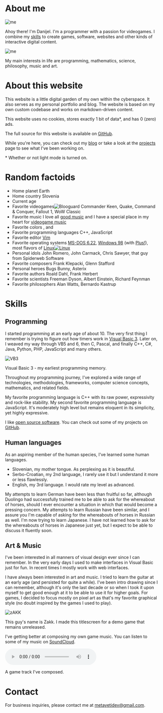 # About me

<img class="me desktop" src="/content/static/images/me.jpg" alt="me">

Ahoy there! I'm Danijel. I'm a programmer with a passion for videogames. I combine my [skills](#skills) to create games, software, websites and other kinds of interactive digital content.

<img class="me mobile" src="/content/static/images/me.jpg" alt="me">

My main interests in life are programming, mathematics, science, philosophy, music and art.

# About this website

This website is a little digital garden of my own within the cyberspace. It also serves as my personal portfolio and blog. The website is based on my own custom codebase and works on markdown-driven content.

This website uses no cookies, stores exactly 1 bit of data*, and has 0 (zero) ads.

The full source for this website is available on [GitHub](https://github.com/metayeti/metayeti.net).

While you're here, you can check out my [blog](/blog) or take a look at the [projects](/projects) page to see what I've been working on.

<p class="footnote">* Whether or not light mode is turned on.</p>

# Random factoids

<div class="factoids pl-4 border-l-2 border-flavor">
	<ul class="flex flex-col gap-3">
		<li>
			<span class="factoid">Home planet</span>
			<span class="value">Earth</span>
		</li>
		<li>
			<span class="factoid">Home country</span>
			<span class="value">Slovenia</span>
		</li>
		<li>
			<span class="factoid">Current age</span>
			<span class="value current-age"></span>
		</li>
		<li>
			<span class="factoid">Favorite videogames<img class="pixelated blooguard" src="/content/static/images/blooguard.gif" alt="Blooguard"></span>
			<span class="value"><span class="text-flavor">Commander Keen</span>, Quake, Command & Conquer, Fallout 1, WoW Classic</span>
		</li>
		<li>
			<span class="factoid">Favorite music</span>
			<span class="value">I love all <a class="link music" href="#" target="_blank">good music</a> and I have a special place in my heart for <a class="link music" href="#" target="_blank">videogame music</a></span>
		</li>
		<li>
			<span class="factoid">Favorite colors</span>
			<span class="value"><span class="color-box bg-[#77776b]"></span>, <span class="color-box bg-[#47d6ab]"></span> and <span class="color-box bg-[#645892]"></span></span>
		</li>
		<li>
			<span class="factoid">Favorite programming languages</span>
			<span class="value">C++, JavaScript</span>
		</li>
		<li>
			<span class="factoid">Favorite editor</span>
			<span class="value"><a class="link" href="https://www.vim.org/" target="_blank">Vim</a></span>
		</li>
		<li>
			<span class="factoid">Favorite operating systems</span>
			<span class="value"><a class="link" href="https://winworldpc.com/product/ms-dos/622" target="_blank">MS-DOS 6.22</a>, <a class="link" href="https://winworldpc.com/product/windows-98/98-second-edition" target="_blank">Windows 98</a> (with <a class="link" href="https://winworldpc.com/product/plus/1998" target="_blank">Plus!</a>), most flavors of <a class="link" href="https://www.linux.org/" target="_blank"><span>Linux</span><img class="inline-block size-8" alt="Linux" src="/content/static/images/linux.png"></a></span>
		</li>
		<li>
			<span class="factoid">Personal idols</span>
			<span class="value">John Romero, John Carmack, Chris Sawyer, that guy from Spiderweb Software</span>
		</li>
		<li>
			<span class="factoid">Favorite composers</span>
			<span class="value">Frank Klepacki, Glenn Stafford</span>
		</li>
		<li>
			<span class="factoid">Personal heroes</span>
			<span class="value">Bugs Bunny, Asterix</span>
		</li>
		<li>
			<span class="factoid">Favorite authors</span>
			<span class="value">Roald Dahl, Frank Herbert</span>
		</li>
		<li>
			<span class="factoid">Favorite scientists</span>
			<span class="value">Freeman Dyson, Albert Einstein, Richard Feynman</span>
		</li>
		<li>
			<span class="factoid">Favorite philosophers</span>
			<span class="value">Alan Watts, Bernardo Kastrup</span>
		</li>
	</ul>
</div>

# Skills

## Programming

I started programming at an early age of about 10. The very first thing I remember is trying to figure out how timers work in [Visual Basic 3](https://winworldpc.com/product/microsoft-visual-bas/30). Later on, I weaved my way through VB5 and 6, then C, Pascal, and finally C++, C#, Java, Python, PHP, JavaScript and many others.

<img src="/content/static/images/vb3.png" alt="VB3">
<p class="caption">Visual Basic 3 - my earliest programming memory.</p>

Throughout my programming journey, I've explored a wide range of technologies, methodologies, frameworks, computer science concepts, mathematics, and related fields.

My favorite programming language is C++ with its raw power, expressivity and rock-like stability. My second favorite programming language is JavaScript. It's moderately high level but remains eloquent in its simplicity, yet highly expressive.

I like [open source software](https://en.wikipedia.org/wiki/Open-source_software). You can check out some of my projects on [GitHub](https://github.com/metayeti).

## Human languages

As an aspiring member of the human species, I've learned some human languages.

- Slovenian, my mother tongue. As perplexing as it is beautiful.
- Serbo-Croatian, my 2nd language, I rarely use it but I understand it more or less flawlessly.
- English, my 3rd language. I would rate my level as advanced.


<p class="fancy-block">My attempts to learn German have been less than fruitful so far, although Duolingo had successfully trained me to be able to ask for the whereabout of horses, should I ever encounter a situation in which that would become a pressing concern. My attempts to learn Russian have been similar, and I assure you I'm capable of asking for the whereabouts of horses in Russian as well. I'm now trying to learn Japanese. I have not learned how to ask for the whereabouts of horses in Japanese just yet, but I expect to be able to discuss it fluently soon.</p>

## Art & Music

I've been interested in all manners of visual design ever since I can remember. In the very early days I used to make interfaces in Visual Basic just for fun. In recent times I mostly work with web interfaces.

I have always been interested in art and music. I tried to learn the guitar at an early age (and persisted for quite a while). I've been intro drawing since I can remember, although it's only the last decade or so when I took it upon myself to get good enough at it to be able to use it for higher goals. For games, I decided to focus mostly on pixel art as that's my favorite graphical style (no doubt inspired by the games I used to play).

<img class="pixelated w-[420px]" src="/content/static/images/zakk.png" alt="zAKK">
<p class="caption">This guy's name is Zakk. I made this titlescreen for a demo game that remains unreleased.</p>

I've getting better at composing my own game music. You can listen to some of my music on [SoundCloud](https://soundcloud.com/metayeti).

<div><audio controls src="/content/static/audio/game_track.mp3"></audio></div>
<p class="caption">A game track I've composed.</p>

# Contact

For business inquiries, please contact me at <metayetidev@gmail.com>.